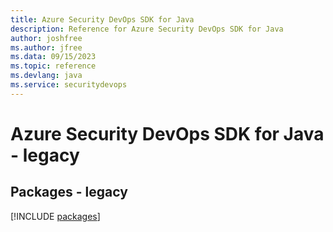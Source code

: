 ```yaml
---
title: Azure Security DevOps SDK for Java
description: Reference for Azure Security DevOps SDK for Java
author: joshfree
ms.author: jfree
ms.data: 09/15/2023
ms.topic: reference
ms.devlang: java
ms.service: securitydevops
---
```

# Azure Security DevOps SDK for Java - legacy
## Packages - legacy
[!INCLUDE [packages](security-devops-index.md)]